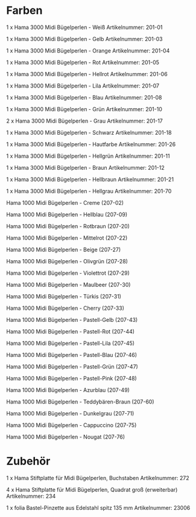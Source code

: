 # Farben

1 x Hama 3000 Midi Bügelperlen - Weiß
Artikelnummer: 	201-01

1 x Hama 3000 Midi Bügelperlen - Gelb
Artikelnummer: 	201-03

1 x Hama 3000 Midi Bügelperlen - Orange
Artikelnummer: 	201-04

1 x Hama 3000 Midi Bügelperlen - Rot
Artikelnummer: 	201-05

1 x Hama 3000 Midi Bügelperlen - Hellrot
Artikelnummer: 	201-06

1 x Hama 3000 Midi Bügelperlen - Lila
Artikelnummer: 	201-07

1 x Hama 3000 Midi Bügelperlen - Blau
Artikelnummer: 	201-08

1 x Hama 3000 Midi Bügelperlen - Grün
Artikelnummer: 	201-10

2 x Hama 3000 Midi Bügelperlen - Grau
Artikelnummer: 	201-17

1 x Hama 3000 Midi Bügelperlen - Schwarz
Artikelnummer: 	201-18

1 x Hama 3000 Midi Bügelperlen - Hautfarbe
Artikelnummer: 	201-26

1 x Hama 3000 Midi Bügelperlen - Hellgrün
Artikelnummer: 	201-11

1 x Hama 3000 Midi Bügelperlen - Braun
Artikelnummer: 	201-12

1 x Hama 3000 Midi Bügelperlen - Hellbraun
Artikelnummer: 	201-21

1 x Hama 3000 Midi Bügelperlen - Hellgrau
Artikelnummer: 	201-70

Hama 1000 Midi Bügelperlen - Creme (207-02)
 
Hama 1000 Midi Bügelperlen - Hellblau (207-09)
 
Hama 1000 Midi Bügelperlen - Rotbraun (207-20)
 
Hama 1000 Midi Bügelperlen - Mittelrot (207-22)
 
Hama 1000 Midi Bügelperlen - Beige (207-27)
 
Hama 1000 Midi Bügelperlen - Olivgrün (207-28)
 
Hama 1000 Midi Bügelperlen - Violettrot (207-29)
 
Hama 1000 Midi Bügelperlen - Maulbeer (207-30)
 
Hama 1000 Midi Bügelperlen - Türkis (207-31)
 
Hama 1000 Midi Bügelperlen - Cherry (207-33)
 
Hama 1000 Midi Bügelperlen - Pastell-Gelb (207-43)
 
Hama 1000 Midi Bügelperlen - Pastell-Rot (207-44)
 
Hama 1000 Midi Bügelperlen - Pastell-Lila (207-45)
 
Hama 1000 Midi Bügelperlen - Pastell-Blau (207-46)
 
Hama 1000 Midi Bügelperlen - Pastell-Grün (207-47)
 
Hama 1000 Midi Bügelperlen - Pastell-Pink (207-48)
 
Hama 1000 Midi Bügelperlen - Azurblau (207-49)
 
Hama 1000 Midi Bügelperlen - Teddybären-Braun (207-60)
 
Hama 1000 Midi Bügelperlen - Dunkelgrau (207-71)
 
Hama 1000 Midi Bügelperlen - Cappuccino (207-75)
 
Hama 1000 Midi Bügelperlen - Nougat (207-76)
 
# Zubehör

1 x Hama Stiftplatte für Midi Bügelperlen, Buchstaben
Artikelnummer: 	272

4 x Hama Stiftplatte für Midi Bügelperlen, Quadrat groß (erweiterbar)
Artikelnummer: 	234

1 x folia Bastel-Pinzette aus Edelstahl spitz 135 mm
Artikelnummer: 	23006
